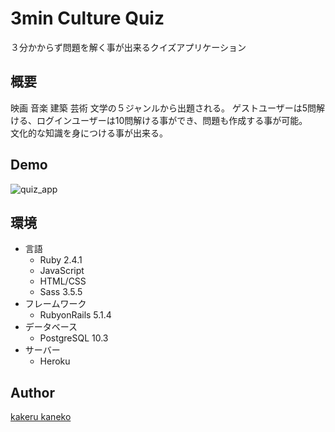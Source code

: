 3min Culture Quiz
====

３分かからず問題を解く事が出来るクイズアプリケーション  

## 概要  
映画 音楽 建築 芸術 文学の５ジャンルから出題される。  ゲストユーザーは5問解ける、ログインユーザーは10問解ける事ができ、問題も作成する事が可能。  
文化的な知識を身につける事が出来る。


## Demo  
![quiz_app](https://user-images.githubusercontent.com/34589352/39963444-1bcdd352-56a6-11e8-9eb7-05d9d12244fa.gif)

## 環境
- 言語
    - Ruby 2.4.1
    - JavaScript
    - HTML/CSS
    - Sass 3.5.5
- フレームワーク
    - RubyonRails 5.1.4
- データベース
    - PostgreSQL 10.3
- サーバー
    - Heroku
## Author

[kakeru kaneko](https://github.com/kakerukaneko)